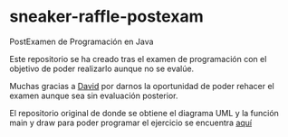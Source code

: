 # sneaker-raffle-postexam

PostExamen de Programación en Java

Este repositorio se ha creado tras el examen de programación con el objetivo de poder realizarlo aunque no se evalúe.

Muchas gracias a [David](https://github.com/dfleta/) por darnos la oportunidad de poder rehacer el examen aunque sea sin evaluación posterior.

El repositorio original de donde se obtiene el diagrama UML y la función main y draw para poder programar el ejercicio se encuentra [aquí](https://github.com/dfleta/sneaker-raffle)
